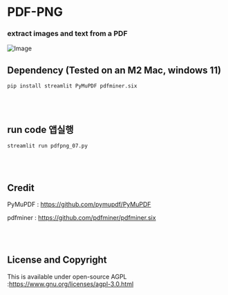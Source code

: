 # PDF-PNG

### extract images and text from a PDF

![Image](https://github.com/leeseomin/PDF_PNG/blob/main/pic/07.png)



## Dependency (Tested on an M2 Mac, windows 11) 


```pip install streamlit PyMuPDF pdfminer.six```


<br>
<br>


## run code 앱실행  

```streamlit run pdfpng_07.py```


 <br/>


 <br/>




## Credit

PyMuPDF : https://github.com/pymupdf/PyMuPDF 

pdfminer : https://github.com/pdfminer/pdfminer.six

 <br/>
 
 <br/>


## License and Copyright

This is available under open-source AGPL  :https://www.gnu.org/licenses/agpl-3.0.html 

